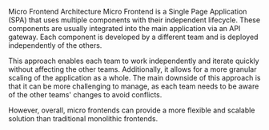 Micro Frontend Architecture
Micro Frontend is a Single Page Application (SPA) that uses multiple components with their independent lifecycle. These components are usually integrated into the main application via an API gateway. Each component is developed by a different team and is deployed independently of the others.

This approach enables each team to work independently and iterate quickly without affecting the other teams. Additionally, it allows for a more granular scaling of the application as a whole. The main downside of this approach is that it can be more challenging to manage, as each team needs to be aware of the other teams' changes to avoid conflicts.

However, overall, micro frontends can provide a more flexible and scalable solution than traditional monolithic frontends.
